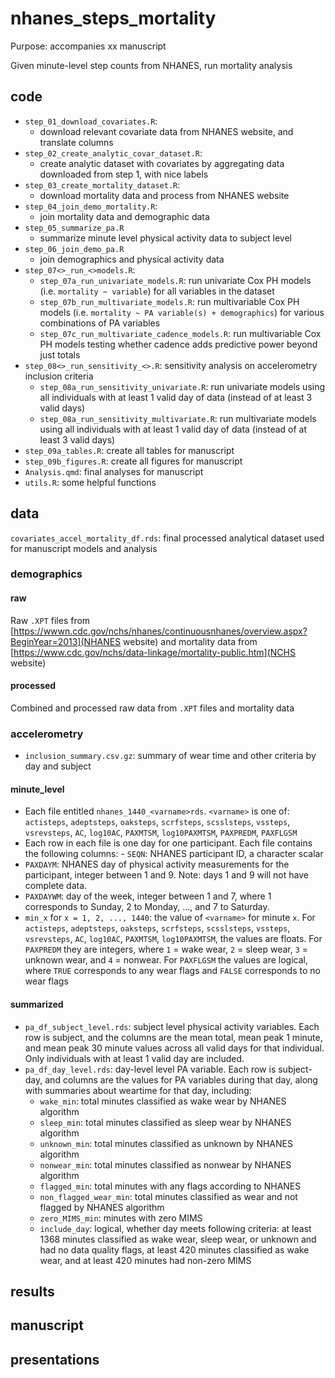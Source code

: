 # nhanes_steps_mortality

Purpose: accompanies xx manuscript

Given minute-level step counts from NHANES, run mortality analysis 

## code

- `step_01_download_covariates.R`: 
  - download relevant covariate data from NHANES website, and translate columns
- `step_02_create_analytic_covar_dataset.R`: 
  - create analytic dataset with covariates by aggregating data downloaded from step 1, with nice labels 
- `step_03_create_mortality_dataset.R`: 
  - download mortality data and process from NHANES website
- `step_04_join_demo_mortality.R`:
  - join mortality data and demographic data 
- `step_05_summarize_pa.R`
  - summarize minute level physical activity data to subject level
- `step_06_join_demo_pa.R`
  - join demographics and physical activity data
- `step_07<>_run_<>models.R`:
  - `step_07a_run_univariate_models.R`: run univariate Cox PH models (i.e. `mortality ~ variable`) for all variables in the dataset
  - `step_07b_run_multivariate_models.R`: run multivariable Cox PH models (i.e. `mortality ~ PA variable(s) + demographics`) for various combinations of PA variables 
  - `step_07c_run_multivariate_cadence_models.R`: run multivariable Cox PH models testing whether cadence adds predictive power beyond just totals 
- `step_08<>_run_sensitivity_<>.R`: sensitivity analysis on accelerometry inclusion criteria
  - `step_08a_run_sensitivity_univariate.R`: run univariate models using all individuals with at least 1 valid day of data (instead of at least 3 valid days) 
  - `step_08a_run_sensitivity_multivariate.R`: run multivariate models using all individuals with at least 1 valid day of data (instead of at least 3 valid days) 
- `step_09a_tables.R`: create all tables for manuscript
- `step_09b_figures.R`: create all figures for manuscript
- `Analysis.qmd`: final analyses for manuscript 
- `utils.R`: some helpful functions 
  
## data 

`covariates_accel_mortality_df.rds`: final processed analytical dataset used for manuscript models and analysis 

### demographics 
#### raw
Raw `.XPT` files from [https://wwwn.cdc.gov/nchs/nhanes/continuousnhanes/overview.aspx?BeginYear=2013](NHANES website) and mortality data from [https://www.cdc.gov/nchs/data-linkage/mortality-public.htm](NCHS website)
#### processed 
Combined and processed raw data from `.XPT` files and mortality data 

### accelerometry
- `inclusion_summary.csv.gz`: summary of wear time and other criteria by day and subject 

#### minute_level

-   Each file entitled `nhanes_1440_<varname>rds`. `<varname>` is one of: `actisteps`, `adeptsteps`, `oaksteps`, `scrfsteps`, `scsslsteps`, `vssteps`, `vsrevsteps`, `AC`, `log10AC`, `PAXMTSM`, `log10PAXMTSM`, `PAXPREDM`, `PAXFLGSM`
-   Each row in each file is one day for one participant. Each file contains the following columns: - `SEQN`: NHANES participant ID, a character scalar
-   `PAXDAYM`: NHANES day of physical activity measurements for the participant, integer between 1 and 9. Note: days 1 and 9 will not have complete data.
-   `PAXDAYWM`: day of the week, integer between 1 and 7, where 1 corresponds to Sunday, 2 to Monday, ..., and 7 to Saturday.
-   `min_x` for `x = 1, 2, ..., 1440`: the value of `<varname>` for minute `x`. For `actisteps`, `adeptsteps`, `oaksteps`, `scrfsteps`, `scsslsteps`, `vssteps`, `vsrevsteps`, `AC`, `log10AC`, `PAXMTSM`, `log10PAXMTSM`, the values are floats. For `PAXPREDM` they are integers, where `1` = wake wear, `2` = sleep wear, `3` = unknown wear, and `4` = nonwear. For `PAXFLGSM` the values are logical, where `TRUE` corresponds to any wear flags and `FALSE` corresponds to no wear flags

#### summarized 

- `pa_df_subject_level.rds`: subject level physical activity variables. Each row is subject, and the columns are the mean total, mean peak 1 minute, and mean peak 30 minute values across all valid days for that individual. Only individuals with at least 1 valid day are included. 
- `pa_df_day_level.rds`: day-level level PA variable. Each row is subject-day, and columns are the values for PA variables during that day, along with summaries about weartime for that day, including:
  - `wake_min`: total minutes classified as wake wear by NHANES algorithm
  - `sleep_min`: total minutes classified as sleep wear by NHANES algorithm
  - `unknown_min`: total minutes classified as unknown by NHANES algorithm
  - `nonwear_min`: total minutes classified as nonwear by NHANES algorithm
  - `flagged_min`: total minutes with any flags according to NHANES
  - `non_flagged_wear_min`: total minutes classified as wear and not flagged by NHANES algorithm
  - `zero_MIMS_min`: minutes with zero MIMS
  - `include_day`: logical, whether day meets following criteria: at least 1368 minutes classified as wake wear, sleep wear, or unknown and had no data quality flags, at least 420 minutes classified as wake wear, and at least 420 minutes had non-zero MIMS

## results 

## manuscript

## presentations

## 

  
